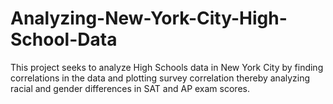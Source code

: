 # Analyzing-New-York-City-High-School-Data
This project seeks to analyze High Schools data in New York City by finding correlations in the data and plotting survey correlation thereby analyzing racial and gender differences in SAT and AP exam scores. 
